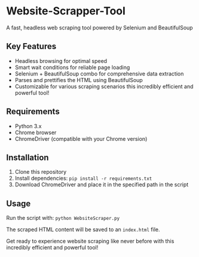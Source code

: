 # Website-Scrapper-Tool
A fast, headless web scraping tool powered by Selenium and BeautifulSoup

## Key Features

- Headless browsing for optimal speed
- Smart wait conditions for reliable page loading
- Selenium + BeautifulSoup combo for comprehensive data extraction
- Parses and prettifies the HTML using BeautifulSoup
- Customizable for various scraping scenarios this incredibly efficient and powerful tool!

## Requirements

- Python 3.x
- Chrome browser
- ChromeDriver (compatible with your Chrome version)
   
## Installation

1. Clone this repository
2. Install dependencies: `pip install -r requirements.txt`
3. Download ChromeDriver and place it in the specified path in the script

## Usage

Run the script with: `python WebsiteScraper.py`

The scraped HTML content will be saved to an `index.html` file.

Get ready to experience website scraping like never before with this incredibly efficient and powerful tool!   
